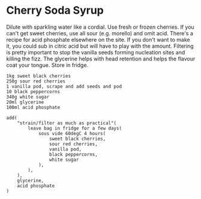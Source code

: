 Cherry Soda Syrup
=================

Dilute with sparkling water like a cordial. Use fresh or frozen cherries. If you can't get sweet cherries, use all sour (e.g. morello) and omit acid. There's a recipe for acid phosphate elsewhere on the site. If you don't want to make it, you could sub in citric acid but will have to play with the amount. Filtering is pretty important to stop the vanilla seeds forming nucleation sites and killing the fizz. The glycerine helps with head retention and helps the flavour coat your tongue. Store in fridge.

    1kg sweet black cherries
    250g sour red cherries
    1 vanilla pod, scrape and add seeds and pod
    10 black peppercorns
    340g white sugar
    20ml glycerine
    100ml acid phosphate

    add(
        "strain/filter as much as practical"(
            leave bag in fridge for a few days(
                sous vide 60degC 4 hours(
                    sweet black cherries,
                    sour red cherries,
                    vanilla pod,
                    black peppercorns,
                    white sugar
                ),
            ),
        ),
        glycerine,
        acid phosphate
    )
